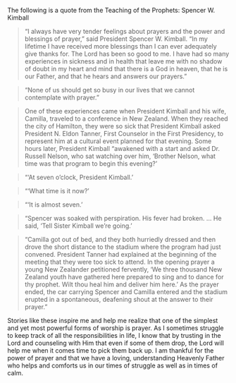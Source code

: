 The following is a quote from the Teaching of the Prophets: Spencer W. Kimball

> “I always have very tender feelings about prayers and the power and blessings of prayer,” said President Spencer W. Kimball. “In my lifetime I have received more blessings than I can ever adequately give thanks for. The Lord has been so good to me. I have had so many experiences in sickness and in health that leave me with no shadow of doubt in my heart and mind that there is a God in heaven, that he is our Father, and that he hears and answers our prayers.”

> “None of us should get so busy in our lives that we cannot contemplate with prayer.”

> One of these experiences came when President Kimball and his wife, Camilla, traveled to a conference in New Zealand. When they reached the city of Hamilton, they were so sick that President Kimball asked President N. Eldon Tanner, First Counselor in the First Presidency, to represent him at a cultural event planned for that evening. Some hours later, President Kimball “awakened with a start and asked Dr. Russell Nelson, who sat watching over him, ‘Brother Nelson, what time was that program to begin this evening?’

> “‘At seven o’clock, President Kimball.’

> “‘What time is it now?’

> “‘It is almost seven.’

> “Spencer was soaked with perspiration. His fever had broken. … He said, ‘Tell Sister Kimball we’re going.’

> “Camilla got out of bed, and they both hurriedly dressed and then drove the short distance to the stadium where the program had just convened. President Tanner had explained at the beginning of the meeting that they were too sick to attend. In the opening prayer a young New Zealander petitioned fervently, ‘We three thousand New Zealand youth have gathered here prepared to sing and to dance for thy prophet. Wilt thou heal him and deliver him here.’ As the prayer ended, the car carrying Spencer and Camilla entered and the stadium erupted in a spontaneous, deafening shout at the answer to their prayer.”

Stories like these inspire me and help me realize that one of the simplest and yet most powerful forms of worship is prayer. As I sometimes struggle to keep track of all the responsibilities in life, I know that by trusting in the Lord and counseling with Him that even if some of them drop, the Lord will help me when it comes time to pick them back up. I am thankful for the power of prayer and that we have a loving, understanding Heavenly Father who helps and comforts us in our times of struggle as well as in times of calm.
